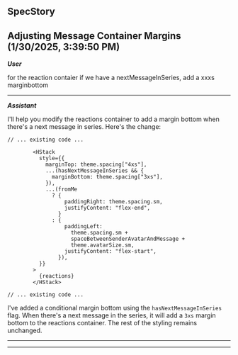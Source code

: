 ## SpecStory

## Adjusting Message Container Margins (1/30/2025, 3:39:50 PM)

_**User**_

for the reaction contaier if we have a nextMessageInSeries,  add a xxxs marginbottom

---

_**Assistant**_

I'll help you modify the reactions container to add a margin bottom when there's a next message in series. Here's the change:

```typescript:features/conversation/conversation-message/conversation-message-layout.tsx
// ... existing code ...

        <HStack
          style={{
            marginTop: theme.spacing["4xs"],
            ...(hasNextMessageInSeries && {
              marginBottom: theme.spacing["3xs"],
            }),
            ...(fromMe
              ? {
                  paddingRight: theme.spacing.sm,
                  justifyContent: "flex-end",
                }
              : {
                  paddingLeft:
                    theme.spacing.sm +
                    spaceBetweenSenderAvatarAndMessage +
                    theme.avatarSize.sm,
                  justifyContent: "flex-start",
                }),
          }}
        >
          {reactions}
        </HStack>

// ... existing code ...
```

I've added a conditional margin bottom using the `hasNextMessageInSeries` flag. When there's a next message in the series, it will add a `3xs` margin bottom to the reactions container. The rest of the styling remains unchanged.

---



---

